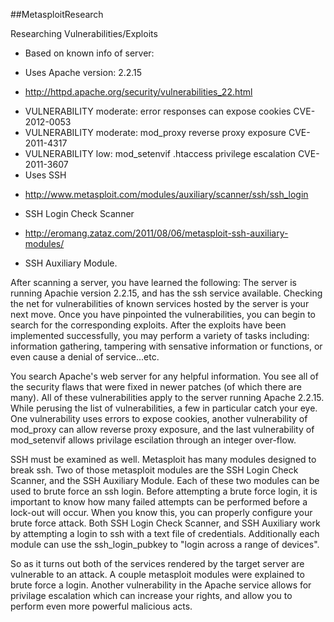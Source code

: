 ##MetasploitResearch


Researching Vulnerabilities/Exploits

* Based on known info of server:
 - Uses Apache version: 2.2.15
  * http://httpd.apache.org/security/vulnerabilities_22.html
   - VULNERABILITY moderate: error responses can expose cookies CVE-2012-0053
   - VULNERABILITY moderate: mod_proxy reverse proxy exposure CVE-2011-4317
   - VULNERABILITY low: mod_setenvif .htaccess privilege escalation CVE-2011-3607
 - Uses SSH
  * http://www.metasploit.com/modules/auxiliary/scanner/ssh/ssh_login
   - SSH Login Check Scanner
  * http://eromang.zataz.com/2011/08/06/metasploit-ssh-auxiliary-modules/
   - SSH Auxiliary Module.


After scanning a server, you have learned the following: The server is running
Apachie version 2.2.15, and has the ssh service available. Checking the net for
vulnerabilities of known services hosted by the server is your next move. Once
you have pinpointed the vulnerabilities, you can begin to search for the 
corresponding exploits. After the exploits have been implemented successfully, 
you may perform a variety of tasks including: information gathering, tampering 
with sensative information or functions, or even cause a denial of service...etc.

You search Apache's web server for any helpful information. You see all of the
security flaws that were fixed in newer patches (of which there are many).
All of these vulnerabilities apply to the server running Apache 2.2.15. While 
perusing the list of vulnerabilities, a few in particular catch your eye. 
One vulnerability uses errors to expose cookies, another vulnerability of 
mod_proxy can allow reverse proxy exposure, and the last vulnerability of mod_setenvif
allows privilage escilation through an integer over-flow.

SSH must be examined as well. Metasploit has many modules designed to break
ssh. Two of those metasploit modules are the SSH Login Check Scanner, and 
the SSH Auxiliary Module. Each of these two modules can be used to brute force
an ssh login. Before attempting a brute force login, it is important to know
how many failed attempts can be performed before a lock-out will occur.
When you know this, you can properly configure your brute force attack. Both 
SSH Login Check Scanner, and SSH Auxiliary work by attempting a login to ssh 
with a text file of credentials. Additionally each module can use the ssh_login_pubkey
to "login across a range of devices".

So as it turns out both of the services rendered by the target server are
vulnerable to an attack. A couple metasploit modules were explained to
brute force a login. Another vulnerability in the Apache service allows for
privilage escalation which can increase your rights, and allow you to 
perform even more powerful malicious acts.
